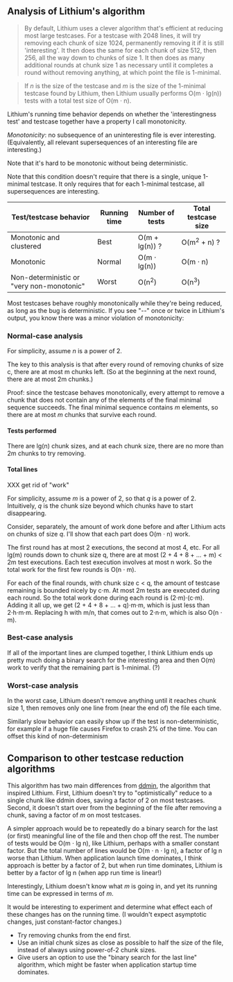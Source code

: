 ## Analysis of Lithium's algorithm

> By default, Lithium uses a clever algorithm that's efficient at reducing most large testcases.  For a testcase with 2048 lines, it will try removing each chunk of size 1024, permanently removing it if it is still 'interesting'.  It then does the same for each chunk of size 512, then 256, all the way down to chunks of size 1.  It then does as many additional rounds at chunk size 1 as necessary until it completes a round without removing anything, at which point the file is 1-minimal.

> If *n* is the size of the testcase and *m* is the size of the 1-minimal testcase found by Lithium, then Lithium usually performs O(m &sdot; lg(n)) tests with a total test size of O(m &sdot; n).

Lithium's running time behavior depends on whether the 'interestingness test' and testcase together have a property I call monotonicity.

*Monotonicity*: no subsequence of an uninteresting file is ever interesting.  (Equivalently, all relevant supersequences of an interesting file are interesting.)

Note that it's hard to be monotonic without being deterministic.

Note that this condition doesn't require that there is a single, unique 1-minimal testcase.  It only requires that for each 1-minimal testcase, all supersequences are interesting.

| Test/testcase behavior | Running time | Number of tests | Total testcase size |
| --- | --- | --- | --- |
| Monotonic and clustered | Best | O(m + lg(n)) ? | O(m<sup>2</sup> + n) ? |
| Monotonic | Normal | O(m &sdot; lg(n)) | O(m &sdot; n) |
| Non-deterministic or "very non-monotonic" | Worst | O(n<sup>2</sup>) | O(n<sup>3</sup>) |

Most testcases behave roughly monotonically while they're being reduced, as long as the bug is deterministic.  If you see "--" once or twice in Lithium's output, you know there was a minor violation of monotonicity: 


### Normal-case analysis


<!-- "supersequences": it's in the garey & johnson "appendix", therefore it's a word. -->

<!--
An earlier version had a much stronger condition:
XXX make sure the analysis still holds
  3. There is a (single) (minimal) subsequence (with size m) such that:
  3a. If a testcase crashes Firefox, the testcase contains that subsequence.  
  3b. If a testcase contains that subsequence, the testcase crashes Firefox.  
-->

For simplicity, assume *n* is a power of 2.

The key to this analysis is that after every round of removing chunks of size c, there are at most m chunks left.  (So at the beginning at the next round, there are at most 2m chunks.)

Proof: since the testcase behaves monotonically, every attempt to remove a chunk that does not contain any of the elements of the final minimal sequence succeeds.  The final minimal sequence contains *m* elements, so there are at most *m* chunks that survive each round.


#### Tests performed

There are lg(n) chunk sizes, and at each chunk size, there are no more than 2m chunks to try removing.

#### Total lines

XXX get rid of "work"

For simplicity, assume *m* is a power of 2, so that *q* is a power of 2.  Intuitively, *q* is the chunk size beyond which chunks have to start disappearing.

Consider, separately, the amount of work done before and after Lithium acts on chunks of size *q*.  I'll show that each part does O(m &sdot; n) work.

The first round has at most 2 executions, the second at most 4, etc.  For all lg(m) rounds down to chunk size q, there are at most (2 + 4 + 8 + ... + m) < 2m test executions.  Each test execution involves at most n work.  So the total work for the first few rounds is O(n &sdot; m).

For each of the final rounds, with chunk size c < q, the amount of testcase remaining is bounded nicely by c&sdot;m.  At most 2m tests are executed during each round.  So the total work done during each round is (2&sdot;m)&sdot;(c&sdot;m).  Adding it all up, we get (2 + 4 + 8 + ... + q)&sdot;m&sdot;m, which is just less than 2&sdot;h&sdot;m&sdot;m.  Replacing h with m/n, that comes out to 2&sdot;n&sdot;m, which is also O(n &sdot; m).


### Best-case analysis

If all of the important lines are clumped together, I think Lithium ends up pretty much doing a binary search for the interesting area and then O(m) work to verify that the remaining part is 1-minimal. (?)


### Worst-case analysis

In the worst case, Lithium doesn't remove anything until it reaches chunk size 1, then removes only one line from (near the end of) the file each time.

<!--
n is a power of 2
file: 1 ... n
test: other than powers of 2, 

Lithium will go all the way down to chunk size 1 before being able to remove anything.  Then, it will keep chopping one line from the end of the file per round.
-->

Similarly slow behavior can easily show up if the test is non-deterministic, for example if a huge file causes Firefox to crash 2% of the time.  You can offset this kind of non-determinism 


## Comparison to other testcase reduction algorithms

This algorithm has two main differences from [ddmin](https://www.st.cs.uni-saarland.de/papers/tse2002/), the algorithm that inspired Lithium.  First, Lithium doesn't try to "optimistically" reduce to a single chunk like ddmin does, saving a factor of 2 on most testcases.  Second, it doesn't start over from the beginning of the file after removing a chunk, saving a factor of *m* on most testcases.

A simpler approach would be to repeatedly do a binary search for the last (or first) meaningful line of the file and then chop off the rest.  The number of tests would be O(m &sdot; lg n), like Lithium, perhaps with a smaller constant factor.  But the total number of lines would be O(m &sdot; n &sdot; lg n), a factor of lg n worse than Lithium.  When application launch time dominates, I think approach is better by a factor of 2, but when run time dominates, Lithium is better by a factor of lg n (when app run time is linear!)

Interestingly, Lithium doesn't know what *m* is going in, and yet its running time can be expressed in terms of *m*.

It would be interesting to experiment and determine what effect each of these changes has on the running time.  (I wouldn't expect asymptotic changes, just constant-factor changes.)

- Try removing chunks from the end first.
- Use an initial chunk sizes as close as possible to half the size of the file, instead of always using power-of-2 chunk sizes.
- Give users an option to use the "binary search for the last line" algorithm, which might be faster when application startup time dominates.
